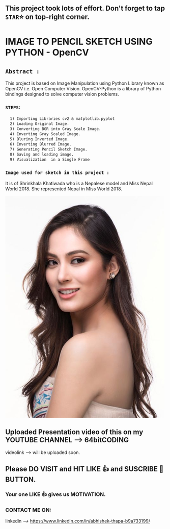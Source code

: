 ## This project took lots of effort. Don't forget to tap `STAR`⭐ on top-right corner.

# IMAGE TO PENCIL SKETCH USING PYTHON - OpenCV

## `Abstract :` 

This project is based on Image Manipulation using Python Library known as OpenCV i.e. Open Computer Vision. OpenCV-Python is a library of Python bindings designed to solve computer vision problems.


   ### `STEPS`:
      
      1) Importing Libraries cv2 & matplotlib.pyplot
      2) Loading Original Image.
      3) Converting BGR into Gray Scale Image.
      4) Inverting Gray Scaled Image.
      5) Bluring Inverted Image.
      6) Inverting Blurred Image.
      7) Generating Pencil Sketch Image.
      8) Saving and loading image.
      9) Visualization  in a Single Frame
 

### `Image used for sketch in this project :`

It is of Shrinkhala Khatiwada who is a Nepalese model and Miss Nepal World 2018.
She represented Nepal in Miss World 2018.
    
<div>
  <img src="./images/shrinkhala.jpg" width="500"/>
</div>

## Uploaded Presentation video of this on my YOUTUBE CHANNEL --> 64bitCODING

videolink --> will be uploaded soon.

## Please DO VISIT and HIT LIKE 👍 and SUSCRIBE 🔔 BUTTON.
### Your one LIKE 👍 gives us MOTIVATION.

### CONTACT ME ON:

linkedin --> https://www.linkedin.com/in/abhishek-thapa-b9a733199/
